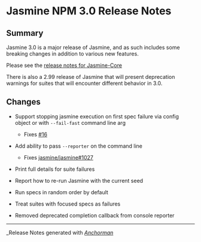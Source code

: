 # Jasmine NPM 3.0 Release Notes

## Summary

Jasmine 3.0 is a major release of Jasmine, and as such includes some breaking changes in addition to various new features.

Please see the [release notes for Jasmine-Core](https://github.com/jasmine/jasmine/blob/master/release_notes/3.0.md)

There is also a 2.99 release of Jasmine that will present deprecation warnings for suites that will encounter different behavior in 3.0.

## Changes

* Support stopping jasmine execution on first spec failure via config object or with `--fail-fast` command line arg
  - Fixes [#16](https://github.com/jasmine/jasmine-npm/issues/16)

* Add ability to pass `--reporter` on the command line
  - Fixes [jasmine/jasmine#1027](https://github.com/jasmine/jasmine/issues/1027)

* Print full details for suite failures

* Report how to re-run Jasmine with the current seed

* Run specs in random order by default

* Treat suites with focused specs as failures

* Removed deprecated completion callback from console reporter


------

_Release Notes generated with _[Anchorman](http://github.com/infews/anchorman)_
